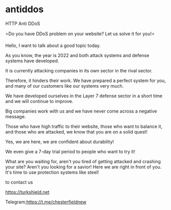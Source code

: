 # antiddos
HTTP Anti DDoS

⭐Do you have DDoS problem on your website? Let us solve it for you!⭐

Hello, I want to talk about a good topic today.



As you know, the year is 2022 and both attack systems and defense systems have developed.

It is currently attacking companies in its own sector in the rival sector.

Therefore, it hinders their work. We have prepared a perfect system for you, and many of our customers like our systems very much.

We have developed ourselves in the Layer 7 defense sector in a short time and we will continue to improve.

Big companies work with us and we have never come across a negative message.

Those who have high traffic to their website, those who want to balance it, and those who are attacked, we know that you are on a solid quest!

Yes, we are here, we are confident about durability!

We even give a 7-day trial period to people who want to try it!



What are you waiting for, aren't you tired of getting attacked and crashing your site? Aren't you looking for a savior! Here we are right in front of you. It's time to use protection systems like steel!



to contact us

https://turkshield.net

Telegram;https://t.me/chesterfieldnew
